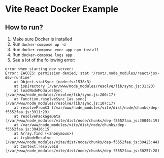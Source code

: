 # Vite React Docker Example

## How to run?
1. Make sure Docker is installed
2. Run `docker-compose up -d`
3. Run `docker-compose exec app npm install`
4. Run `docker-compose logs app`
5. See a lot of the following error:
```log
error when starting dev server:
Error: EACCES: permission denied, stat '/root/.node_modules/react/jsx-dev-runtime'
    at Object.statSync (node:fs:1538:3)
    at isDirectory (/var/www/node_modules/resolve/lib/sync.js:31:23)
    at loadNodeModulesSync (/var/www/node_modules/resolve/lib/sync.js:200:17)
    at Function.resolveSync [as sync] (/var/www/node_modules/resolve/lib/sync.js:107:17)
    at resolveFrom$3 (/var/www/node_modules/vite/dist/node/chunks/dep-f5552faa.js:3911:29)
    at resolvePackageData (/var/www/node_modules/vite/dist/node/chunks/dep-f5552faa.js:30046:19)
    at /var/www/node_modules/vite/dist/node/chunks/dep-f5552faa.js:30426:15
    at Array.find (<anonymous>)
    at tryNodeResolve (/var/www/node_modules/vite/dist/node/chunks/dep-f5552faa.js:30425:44)
    at Context.resolveId (/var/www/node_modules/vite/dist/node/chunks/dep-f5552faa.js:30257:28)
```
